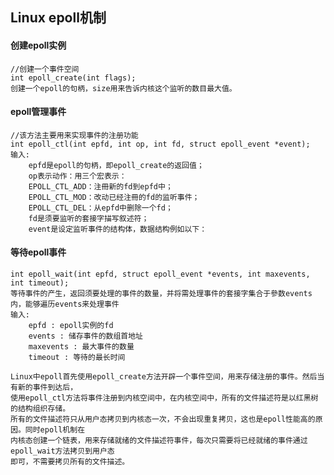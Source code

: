 
## Linux epoll机制


#### 创建epoll实例
    //创建一个事件空间
    int epoll_create(int flags);
    创建一个epoll的句柄，size用来告诉内核这个监听的数目最大值。
    
#### epoll管理事件
    //该方法主要用来实现事件的注册功能
    int epoll_ctl(int epfd, int op, int fd, struct epoll_event *event);
    输入:
        epfd是epoll的句柄，即epoll_create的返回值；
        op表示动作：用三个宏表示：
        EPOLL_CTL_ADD：注冊新的fd到epfd中；
        EPOLL_CTL_MOD：改动已经注冊的fd的监听事件；
        EPOLL_CTL_DEL：从epfd中删除一个fd；
        fd是须要监听的套接字描写叙述符；
        event是设定监听事件的结构体，数据结构例如以下：
        
#### 等待epoll事件
    int epoll_wait(int epfd, struct epoll_event *events, int maxevents, int timeout);
    等待事件的产生，返回须要处理的事件的数量，并将需处理事件的套接字集合于參数events内，能够遍历events来处理事件
    输入:
        epfd : epoll实例的fd
        events : 储存事件的数组首地址
        maxevents : 最大事件的数量
        timeout : 等待的最长时间
        
    Linux中epoll首先使用epoll_create方法开辟一个事件空间，用来存储注册的事件。然后当有新的事件到达后，
    使用epoll_ctl方法将事件注册到内核空间中，在内核空间中，所有的文件描述符是以红黑树的结构组织存储。
    所有的文件描述符只从用户态拷贝到内核态一次，不会出现重复拷贝，这也是epoll性能高的原因。同时epoll机制在
    内核态创建一个链表，用来存储就绪的文件描述符事件，每次只需要将已经就绪的事件通过epoll_wait方法拷贝到用户态
    即可，不需要拷贝所有的文件描述。
